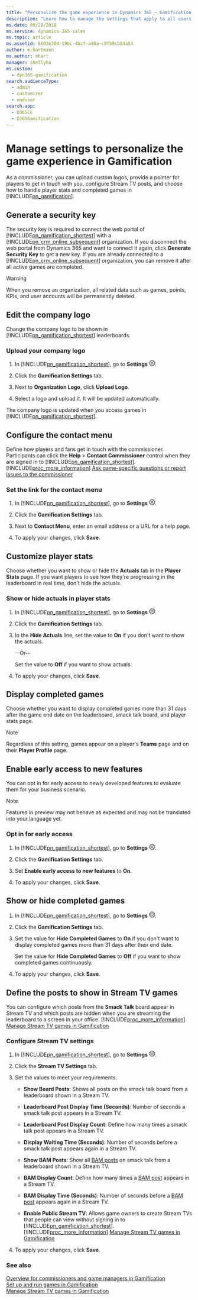 ```yaml
---
title: "Personalize the game experience in Dynamics 365 – Gamification | Microsoft Docs"
description: "Learn how to manage the settings that apply to all users of Dynamics 365 – Gamification."
ms.date: 09/28/2018
ms.service: dynamics-365-sales
ms.topic: article
ms.assetid: 6603e30d-19bc-4bcf-a48a-c8fb9cb84a54
author: m-hartmann
ms.author: mhart
manager: shellyha
ms.custom: 
  - dyn365-gamification
search.audienceType: 
  - admin
  - customizer
  - enduser
search.app: 
  - D365CE
  - D365Gamification
---
```


# Manage settings to personalize the game experience in Gamification

As a commissioner, you can upload custom logos, provide a pointer for players to get in touch with you, configure Stream TV posts, and choose how to handle player stats and completed games in [!INCLUDE[pn_gamification](../includes/pn-gamification.md)].  

## Generate a security key

The security key is required to connect the web portal of [!INCLUDE[pn_gamification_shortest](../includes/pn-gamification-shortest.md)] with a [!INCLUDE[pn_crm_online_subsequent](../includes/pn-crm-online-shortest.md)] organization. If you disconnect the web portal from Dynamics 365 and want to connect it again, click **Generate Security Key** to get a new key.
If you are already connected to a [!INCLUDE[pn_crm_online_subsequent](../includes/pn-crm-online-shortest.md)] organization, you can remove it after all active games are completed. 

> [!WARNING]
> When you remove an organization, all related data such as games, points, KPIs, and user accounts will be permanently deleted.

## Edit the company logo  

Change the company logo to be shown in [!INCLUDE[pn_gamification_shortest](../includes/pn-gamification-shortest.md)] leaderboards.  

### Upload your company logo  

1. In [!INCLUDE[pn_gamification_shortest](../includes/pn-gamification-shortest.md)],  go to **Settings** ![Settings button in Gamification](media/settings-symbol-gamification.png "Settings button in Gamification").  

2. Click the **Gamification Settings** tab.  

3. Next to **Organization Logo**, click **Upload Logo**.  

4. Select a logo and upload it. It will be updated automatically.

The company logo is updated when you access games in [!INCLUDE[pn_gamification_shortest](../includes/pn-gamification-shortest.md)].  

## Configure the contact menu

Define how players and fans get in touch with the commissioner. Participants can click the **Help** > **Contact Commissioner** control when they are signed in to [!INCLUDE[pn_gamification_shortest](../includes/pn-gamification-shortest.md)]. [!INCLUDE[proc_more_information](../includes/proc-more-information-md.md)] [Ask game-specific questions or report issues to the commissioner](contact-commissioner.md)  

### Set the link for the contact menu  

1. In [!INCLUDE[pn_gamification_shortest](../includes/pn-gamification-shortest.md)], go to **Settings** ![Settings button in Gamification](media/settings-symbol-gamification.png "Settings button in Gamification").  

2. Click the **Gamification Settings** tab.  

3. Next to **Contact Menu**, enter an email address or a URL for a help page.  

4. To apply your changes, click **Save**.

## Customize player stats

Choose whether you want to show or hide the **Actuals** tab in the **Player Stats** page. If you want players to see how they're progressing in the leaderboard in real time, don't hide the actuals.  

### Show or hide actuals in player stats  

1. In [!INCLUDE[pn_gamification_shortest](../includes/pn-gamification-shortest.md)], go to **Settings** ![Settings button in Gamification](media/settings-symbol-gamification.png "Settings button in Gamification").  

2. Click the **Gamification Settings** tab.  

3. In the **Hide Actuals** line, set the value to **On** if you don't want to show the actuals.  

    --Or--  

    Set the value to **Off** if you want to show actuals.  

4. To apply your changes, click **Save**.  

## Display completed games  

 Choose whether you want to display completed games more than 31 days after the game end date on the leaderboard, smack talk board, and player stats page.  

> [!NOTE]
>  Regardless of this setting, games appear on a player's **Teams** page and on their **Player Profile** page.  

## Enable early access to new features

You can opt in for early access to newly developed features to evaluate them for your business scenario.

> [!NOTE]
> Features in preview may not behave as expected and may not be translated into your language yet.

### Opt in for early access

1. In [!INCLUDE[pn_gamification_shortest](../includes/pn-gamification-shortest.md)], go to **Settings** ![Settings button in Gamification](media/settings-symbol-gamification.png "Settings button in Gamification").

2. Click the **Gamification Settings** tab.

3. Set **Enable early access to new features** to **On**.

4. To apply your changes, click **Save**.


## Show or hide completed games  

1. In [!INCLUDE[pn_gamification_shortest](../includes/pn-gamification-shortest.md)], go to **Settings** ![Settings button in Gamification](media/settings-symbol-gamification.png "Settings button in Gamification").  

2. Click the **Gamification Settings** tab.  

3. Set the value for **Hide Completed Games** to **On** if you don't want to display completed games more than 31 days after their end date.  

    Set the value for **Hide Completed Games** to **Off** if you want to show completed games continuously.  

4. To apply your changes, click **Save**.  

## Define the posts to show in Stream TV games  

 You can configure which posts from the **Smack Talk** board appear in Stream TV and which posts are hidden when you are streaming the leaderboard to a screen in your office. [!INCLUDE[proc_more_information](../includes/proc-more-information-md.md)] [Manage Stream TV games in Gamification](configure-view-tvs.md)  

### Configure Stream TV settings  

1. In [!INCLUDE[pn_gamification_shortest](../includes/pn-gamification-shortest.md)], go to **Settings** ![Settings button in Gamification](media/settings-symbol-gamification.png "Settings button in Gamification").  

2. Click the **Stream TV Settings** tab.  

3. Set the values to meet your requirements.  

   - **Show Board Posts**: Shows all posts on the smack talk board from a leaderboard shown in a Stream TV.  

   - **Leaderboard Post Display Time (Seconds)**: Number of seconds a smack talk post appears in a Stream TV.  

   - **Leaderboard Post Display Count**: Define how many times a smack talk post appears in a Stream TV.  

   - **Display Waiting Time (Seconds)**: Number of seconds before a smack talk post appears again in a Stream TV.  

   - **Show BAM Posts**: Show all [BAM posts](glossary.md#bam-posts) on smack talk from a leaderboard shown in a Stream TV.  

   - **BAM Display Count**: Define how many times a [BAM post](glossary.md#bam-posts) appears in a Stream TV.  

   - **BAM Display Time (Seconds)**: Number of seconds before a [BAM post](glossary.md#bam-posts) appears again in a Stream TV.  

   - **Enable Public Stream TV**: Allows game owners to create Stream TVs that people can view without signing in to [!INCLUDE[pn_gamification_shortest](../includes/pn-gamification-shortest.md)]. [!INCLUDE[proc_more_information](../includes/proc-more-information-md.md)] [Manage Stream TV games in Gamification](configure-view-tvs.md)  

4. To apply your changes, click **Save**.

### See also  

 [Overview for commissioners and game managers in Gamification](for-commissioners-game-managers.md)   
 [Set up and run games in Gamification](run-games.md)   
 [Manage Stream TV games in Gamification](configure-view-tvs.md)
